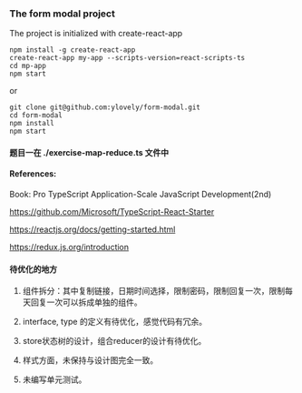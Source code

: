 ### The form modal project

The project is initialized with create-react-app

```shell
npm install -g create-react-app
create-react-app my-app --scripts-version=react-scripts-ts
cd mp-app
npm start
```

or

```shell
git clone git@github.com:ylovely/form-modal.git
cd form-modal
npm install
npm start
```

#### 题目一在 ./exercise-map-reduce.ts 文件中

#### References:
Book: Pro TypeScript Application-Scale JavaScript Development(2nd)

https://github.com/Microsoft/TypeScript-React-Starter

https://reactjs.org/docs/getting-started.html

https://redux.js.org/introduction

#### 待优化的地方

1. 组件拆分：其中复制链接，日期时间选择，限制密码，限制回复一次，限制每天回复一次可以拆成单独的组件。

2. interface, type 的定义有待优化，感觉代码有冗余。

3. store状态树的设计，组合reducer的设计有待优化。

4. 样式方面，未保持与设计图完全一致。

5. 未编写单元测试。
